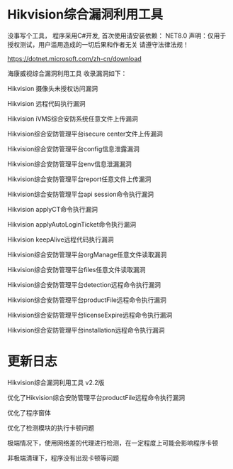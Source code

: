 # Hikvision综合漏洞利用工具

没事写个工具， 程序采用C#开发, 首次使用请安装依赖： NET8.0 声明：仅用于授权测试，用户滥用造成的一切后果和作者无关 请遵守法律法规！

https://dotnet.microsoft.com/zh-cn/download

海康威视综合漏洞利用工具 收录漏洞如下：

Hikvision 摄像头未授权访问漏洞

Hikvision 远程代码执行漏洞

Hikvision iVMS综合安防系统任意文件上传漏洞

Hikvision综合安防管理平台isecure center文件上传漏洞

Hikvision综合安防管理平台config信息泄露漏洞

Hikvision综合安防管理平台env信息泄漏漏洞

Hikvision综合安防管理平台report任意文件上传漏洞

Hikvision综合安防管理平台api session命令执行漏洞

Hikvision applyCT命令执行漏洞

Hikvision applyAutoLoginTicket命令执行漏洞

Hikvision keepAlive远程代码执行漏洞

Hikvision综合安防管理平台orgManage任意文件读取漏洞

Hikvision综合安防管理平台files任意文件读取漏洞

Hikvision综合安防管理平台detection远程命令执行漏洞

Hikvision综合安防管理平台productFile远程命令执行漏洞

Hikvision综合安防管理平台licenseExpire远程命令执行漏洞

Hikvision综合安防管理平台installation远程命令执行漏洞

# 更新日志

Hikvision综合漏洞利用工具 v2.2版

优化了Hikvision综合安防管理平台productFile远程命令执行漏洞

优化了程序窗体

优化了检测模块的执行卡顿问题

极端情况下，使用网络差的代理进行检测，在一定程度上可能会影响程序卡顿

非极端清理下，程序没有出现卡顿等问题


